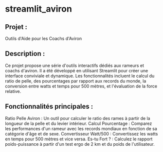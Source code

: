 # streamlit_aviron
## Projet : 
Outils d'Aide pour les Coachs d'Aviron
## Description : 
Ce projet propose une série d'outils interactifs dédiés aux rameurs et coachs d'aviron. Il a été développé en utilisant Streamlit pour créer une interface conviviale et dynamique. Les fonctionnalités incluent le calcul du ratio de pelle, des pourcentages par rapport aux records du monde, la conversion entre watts et temps pour 500 mètres, et l'évaluation de la force relative.

## Fonctionnalités principales :

Ratio Pelle Aviron : Un outil pour calculer le ratio des rames à partir de la longueur de la pelle et du levier intérieur.
Calcul Pourcentage : Comparez les performances d'un rameur avec les records mondiaux en fonction de sa catégorie d'âge et de sexe.
Convertisseur Watt/500 : Convertissez les watts en temps pour 500 mètres et vice versa.
Es-tu Fort ? : Calculez le rapport poids-puissance à partir d'un test ergo de 2 km et du poids de l'utilisateur.
